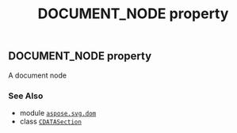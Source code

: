 ﻿---
title: DOCUMENT_NODE property
second_title: Aspose.SVG for Python via .NET API References
description: 
type: docs
weight: 300
url: /python-net/aspose.svg.dom/cdatasection/document_node/
is_root: false
---

## DOCUMENT_NODE property


A document node

### See Also
* module [`aspose.svg.dom`](../../)
* class [`CDATASection`](/svg/python-net/aspose.svg.dom/cdatasection)
